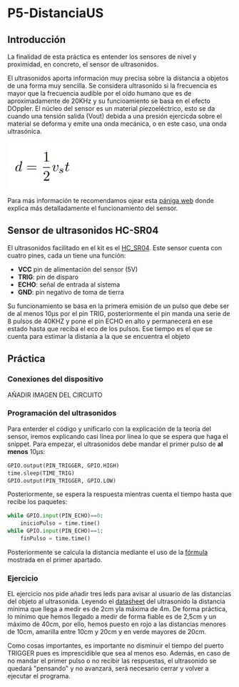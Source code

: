 # P5-DistanciaUS

## Introducción
La finalidad de esta práctica es entender los sensores de nivel y proximidad, en concreto, el sensor de ultrasonidos. 

El ultrasonidos aporta información muy precisa sobre la distancia a objetos de una forma muy sencilla. Se considera ultrasonido si la frecuencia es mayor que la frecuencia audible por el oído humano que es de aproximadamente de 20KHz y su funcioamiento se basa en el efecto DOppler. El núcleo del sensor es un material piezoeléctrico, esto se da cuando una tensión salida (Vout) debida a una presión ejercicda sobre el material se deforma y emite una onda mecánica, o en este caso, una onda ultrasónica.

![Fórmula distancia emisor-receptor](https://github.com/rsanchez2021/Image/blob/main/formula_distancia_emisor-receptor.png)

Para más información te recomendamos ojear esta [pániga web](https://www.radiologyinfo.org/es/info/genus) donde explica más detalladamente el funcionamiento del sensor.

## Sensor de ultrasonidos HC-SR04

El ultrasonidos facilitado en el kit es el [HC_SR04](https://github.com/clases-julio/p5-distanciaus-rsanchez2021/blob/main/HC-SR04.pdf). Este sensor cuenta con cuatro pines, cada un tiene una función:

- **VCC** pin de alimentación del sensor (5V)
- **TRIG**: pin de disparo
- **ECHO**: señal de entrada al sistema
- **GND**: pin negativo de toma de tierra

Su funcionamiento se basa en la primera emisión de un pulso que debe ser de al menos 10μs por el pin TRIG, posteriormente el pin manda una serie de 8 pulsos de 40KHZ y pone el pin ECHO en alto y permanecerá en ese estado hasta que reciba el eco de los pulsos. Ese tiempo es el que se cuenta para estimar la distania a la que se encuentra el objeto

## Práctica

### Conexiones del dispositivo

AÑADIR IMAGEN DEL CIRCUITO

### Programación del ultrasonidos

Para enterder el código y unificarlo con la explicación de la teoría del sensor, iremos explicando casi línea por línea lo que se espera que haga el snippet. Para empezar, el ultrasonidos debe mandar el primer pulso de **al menos** 10μs:

```python
GPIO.output(PIN_TRIGGER, GPIO.HIGH)
time.sleep(TIME_TRIG)
GPIO.output(PIN_TRIGGER, GPIO.LOW)
```

Posteriormente, se espera la respuesta mientras cuenta el tiempo hasta que recibe los paquetes: 

```python
while GPIO.input(PIN_ECHO)==0:
    inicioPulso = time.time()
while GPIO.input(PIN_ECHO)==1:
    finPulso = time.time()
```
Posteriormente se calcula la distancia mediante el uso de la [fórmula](https://github.com/rsanchez2021/Image/blob/main/formula_distancia_emisor-receptor.png) mostrada en el primer apartado.

### Ejercicio 

EL ejercicio nos pide añadir tres leds para avisar al usuario de las distancias del objeto al ultrasonida. Leyendo el [datasheet](https://github.com/clases-julio/p5-distanciaus-rsanchez2021/blob/main/HC-SR04.pdf) del ultrasonido la distancia mínima que llega a medir es de 2cm yla máxima de 4m. De forma práctica, lo mínimo que hemos llegado a medir de forma fiable es de 2,5cm y un máximo de 40cm, por ello, hemos puesto en rojo a las distancias menores de 10cm, amarilla entre 10cm y 20cm y en verde mayores de 20cm.

Como cosas importantes, es importante no disminuir el tiempo del puerto TRIGGER pues es imprescidible que sea al menos eso. Además, en caso de no mandar el primer pulso o no recibir las respuestas, el ultrasonido se quedará "pensando" y no avanzará, será necesario cerrar y volver a ejecutar el programa.
